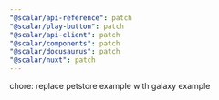 ```yaml
---
"@scalar/api-reference": patch
"@scalar/play-button": patch
"@scalar/api-client": patch
"@scalar/components": patch
"@scalar/docusaurus": patch
"@scalar/nuxt": patch
---
```


chore: replace petstore example with galaxy example
